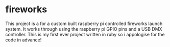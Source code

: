 fireworks
=========

This project is a for a custom built raspberry pi controlled fireworks launch system. It works through using the raspberry pi GPIO pins and a USB DMX controller. This is my first ever project written in ruby so i appologise for the code in advance!
